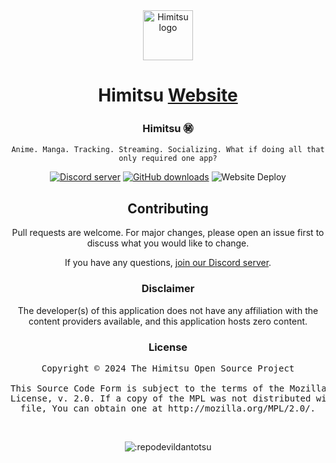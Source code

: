 <div align="center">

<a href="https://himitsu2.vercel.app/">
    <img src="https://himitsu2.vercel.app/assets/icon/chrome-512.png" alt="Himitsu logo" title="Himitsu logo" width="80"/>
</a>

# Himitsu [Website](https://repodevil.netlify.app)

### Himitsu ㊙
`Anime. Manga. Tracking. Streaming. Socializing. What if doing all that only required one app?`

[![Discord server](https://img.shields.io/discord/464998866639650839.svg?label=&labelColor=6A7EC2&color=7389D8&logo=discord&logoColor=FFFFFF)](https://discord.gg/vnrhgrt)
[![GitHub downloads](https://img.shields.io/github/downloads/tsubakibot/tsubakibuilder/total?label=downloads&labelColor=27303D&color=0D1117&logo=github&logoColor=FFFFFF&style=flat)](https://repodevil.netlify.app/download/)
![Website Deploy](https://deploy-badge.vercel.app/?url=https://himitsu2.vercel.app/&name=Himitsu)

## Contributing
Pull requests are welcome. For major changes, please open an issue first to discuss what you would like to change.

If you have any questions, [join our Discord server](https://discord.gg/vnrhgrt).

### Disclaimer

The developer(s) of this application does not have any affiliation with the content providers available, and this application hosts zero content.

### License

<pre>
Copyright © 2024 The Himitsu Open Source Project

This Source Code Form is subject to the terms of the Mozilla Public
License, v. 2.0. If a copy of the MPL was not distributed with this
file, You can obtain one at http://mozilla.org/MPL/2.0/.
</pre>

</div>

<br />
<p align="center">
<img src="https://count.getloli.com/get/@:repodevildantotsu" alt=":repodevildantotsu" />
</p>
